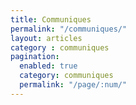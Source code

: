 ```yaml
---
title: Communiques
permalink: "/communiques/"
layout: articles
category : communiques
pagination:
  enabled: true
  category: communiques
  permalink: "/page/:num/"
---
```

